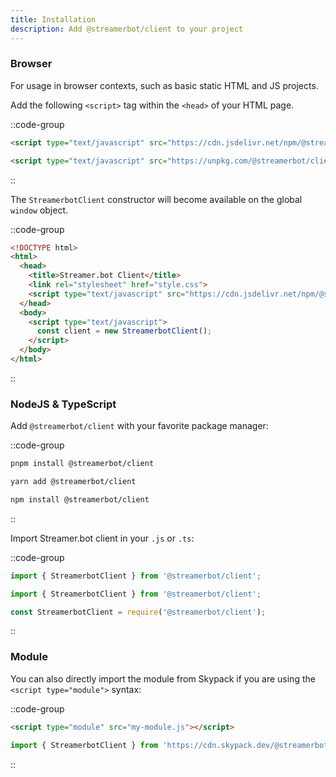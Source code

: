 ```yaml
---
title: Installation
description: Add @streamerbot/client to your project
---
```


### Browser

For usage in browser contexts, such as basic static HTML and JS projects.

Add the following `<script>` tag within the `<head>` of your HTML page.

::code-group
  ```html [jsDelivr]
  <script type="text/javascript" src="https://cdn.jsdelivr.net/npm/@streamerbot/client/dist/streamerbot-client.js"></script>
  ```
  ```html [unpkg]
  <script type="text/javascript" src="https://unpkg.com/@streamerbot/client/dist/streamerbot-client.js"></script>
  ```
::

The `StreamerbotClient` constructor will become available on the global `window` object.

::code-group
  ```html [example.html]
  <!DOCTYPE html>
  <html>
    <head>
      <title>Streamer.bot Client</title>
      <link rel="stylesheet" href="style.css">
      <script type="text/javascript" src="https://cdn.jsdelivr.net/npm/@streamerbot/client/dist/streamerbot-client.js"></script>
    </head>
    <body>
      <script type="text/javascript">
        const client = new StreamerbotClient();
      </script>
    </body>
  </html>
  ```
::

### NodeJS & TypeScript

Add `@streamerbot/client` with your favorite package manager:

::code-group
  ```bash [pnpm]
  pnpm install @streamerbot/client
  ```
  ```bash [yarn]
  yarn add @streamerbot/client
  ```
  ```bash [npm]
  npm install @streamerbot/client
  ```
::

Import Streamer.bot client in your `.js` or `.ts`:

::code-group
  ```ts [example.ts]
  import { StreamerbotClient } from '@streamerbot/client';
  ```
  ```js [example.mjs]
  import { StreamerbotClient } from '@streamerbot/client';
  ```
  ```js [example.cjs]
  const StreamerbotClient = require('@streamerbot/client');
  ```
::

### Module

You can also directly import the module from Skypack if you are using the `<script type="module">` syntax:

::code-group
  ```html [index.html]
  <script type="module" src="my-module.js"></script>
  ```
  ```js [my-module.js]
  import { StreamerbotClient } from 'https://cdn.skypack.dev/@streamerbot/client';
  ```
::
